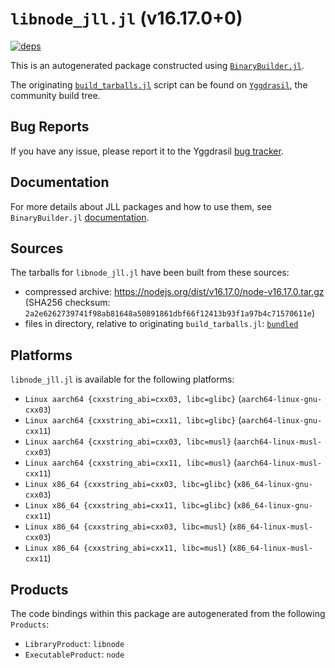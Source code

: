 # `libnode_jll.jl` (v16.17.0+0)

[![deps](https://juliahub.com/docs/libnode_jll/deps.svg)](https://juliahub.com/ui/Packages/libnode_jll/Q4fq9?page=2)

This is an autogenerated package constructed using [`BinaryBuilder.jl`](https://github.com/JuliaPackaging/BinaryBuilder.jl).

The originating [`build_tarballs.jl`](https://github.com/JuliaPackaging/Yggdrasil/blob/13817531bf260480eb1be7cb14e94ba44e773e55/L/libnode/build_tarballs.jl) script can be found on [`Yggdrasil`](https://github.com/JuliaPackaging/Yggdrasil/), the community build tree.

## Bug Reports

If you have any issue, please report it to the Yggdrasil [bug tracker](https://github.com/JuliaPackaging/Yggdrasil/issues).

## Documentation

For more details about JLL packages and how to use them, see `BinaryBuilder.jl` [documentation](https://docs.binarybuilder.org/stable/jll/).

## Sources

The tarballs for `libnode_jll.jl` have been built from these sources:

* compressed archive: https://nodejs.org/dist/v16.17.0/node-v16.17.0.tar.gz (SHA256 checksum: `2a2e6262739741f98ab81648a50891861dbf66f12413b93f1a97b4c71570611e`)
* files in directory, relative to originating `build_tarballs.jl`: [`bundled`](https://github.com/JuliaPackaging/Yggdrasil/tree/13817531bf260480eb1be7cb14e94ba44e773e55/L/libnode/bundled)

## Platforms

`libnode_jll.jl` is available for the following platforms:

* `Linux aarch64 {cxxstring_abi=cxx03, libc=glibc}` (`aarch64-linux-gnu-cxx03`)
* `Linux aarch64 {cxxstring_abi=cxx11, libc=glibc}` (`aarch64-linux-gnu-cxx11`)
* `Linux aarch64 {cxxstring_abi=cxx03, libc=musl}` (`aarch64-linux-musl-cxx03`)
* `Linux aarch64 {cxxstring_abi=cxx11, libc=musl}` (`aarch64-linux-musl-cxx11`)
* `Linux x86_64 {cxxstring_abi=cxx03, libc=glibc}` (`x86_64-linux-gnu-cxx03`)
* `Linux x86_64 {cxxstring_abi=cxx11, libc=glibc}` (`x86_64-linux-gnu-cxx11`)
* `Linux x86_64 {cxxstring_abi=cxx03, libc=musl}` (`x86_64-linux-musl-cxx03`)
* `Linux x86_64 {cxxstring_abi=cxx11, libc=musl}` (`x86_64-linux-musl-cxx11`)

## Products

The code bindings within this package are autogenerated from the following `Products`:

* `LibraryProduct`: `libnode`
* `ExecutableProduct`: `node`
